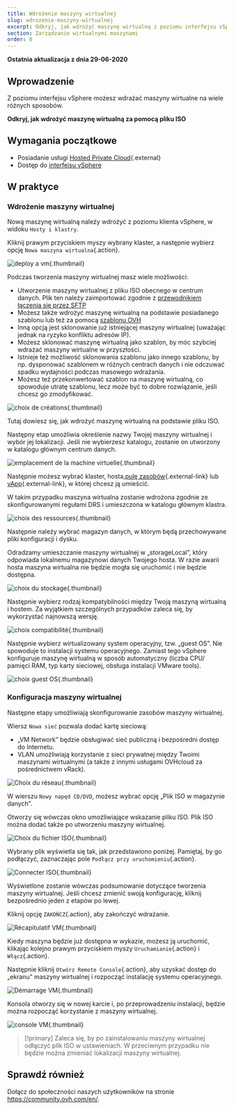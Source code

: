 ```yaml
---
title: Wdrożenie maszyny wirtualnej
slug: wdrozenie-maszyny-wirtualnej
excerpt: Odkryj, jak wdrożyć maszynę wirtualną z poziomu interfejsu vSphere
section: Zarządzanie wirtualnymi maszynami
order: 0
---
```


**Ostatnia aktualizacja z dnia 29-06-2020**

## Wprowadzenie

Z poziomu interfejsu vSphere możesz wdrażać maszyny wirtualne na wiele różnych sposobów. 

**Odkryj, jak wdrożyć maszynę wirtualną za pomocą pliku ISO**

## Wymagania początkowe

- Posiadanie usługi [Hosted Private Cloud](https://www.ovhcloud.com/pl/enterprise/products/hosted-private-cloud/){.external}
- Dostęp do [interfejsu vSphere](../polaczenie-interfejs-vsphere/)

## W praktyce

### Wdrożenie maszyny wirtualnej

Nową maszynę wirtualną należy wdrożyć z poziomu klienta vSphere, w widoku `Hosty i klastry`.

Kliknij prawym przyciskiem myszy wybrany klaster, a następnie wybierz opcję `Nowa maszyna wirtualna`{.action}.

![deploy a vm](images/vm01.png){.thumbnail}

Podczas tworzenia maszyny wirtualnej masz wiele możliwości:

- Utworzenie maszyny wirtualnej z pliku ISO obecnego w centrum danych. Plik ten należy zaimportować zgodnie z [przewodnikiem łączenia się przez SFTP](../polaczenie_przez_sftp/)
- Możesz także wdrożyć maszynę wirtualną na podstawie posiadanego szablonu lub też za pomocą [szablonu OVH](../instalacja-z-szablonow-ovh/)
- Inną opcją jest sklonowanie już istniejącej maszyny wirtualnej (uważając jednak na ryzyko konfliktu adresów IP).
- Możesz sklonować maszynę wirtualną jako szablon, by móc szybciej wdrażać maszyny wirtualne w przyszłości.
- Istnieje też możliwość sklonowania szablonu jako innego szablonu, by np. dysponować szablonem w różnych centrach danych i nie odczuwać spadku wydajności podczas masowego wdrażania.
- Możesz też przekonwertować szablon na maszynę wirtualną, co spowoduje utratę szablonu, lecz może być to dobre rozwiązanie, jeśli chcesz go zmodyfikować.

![choix de créations](images/vm02.png){.thumbnail}

Tutaj dowiesz się, jak wdrożyć maszynę wirtualną na podstawie pliku ISO.

Następny etap umożliwia określenie nazwy Twojej maszyny wirtualnej i wybór jej lokalizacji. Jeśli nie wybierzesz katalogu, zostanie on utworzony w katalogu głównym centrum danych.

![emplacement de la  machine virtuelle](images/vm03.png){.thumbnail}

Następnie możesz wybrać klaster, hosta,[pulę zasobów](https://docs.vmware.com/en/VMware-vSphere/6.7/com.vmware.vsphere.resmgmt.doc/GUID-60077B40-66FF-4625-934A-641703ED7601.html){.external-link} lub [vApp](https://docs.vmware.com/en/VMware-vSphere/6.7/com.vmware.vsphere.vm_admin.doc/GUID-E6E9D2A9-D358-4996-9BC7-F8D9D9645290.html){.external-link}, w której chcesz ją umieścić.

W takim przypadku maszyna wirtualna zostanie wdrożona zgodnie ze skonfigurowanymi regułami DRS i  umieszczona w katalogu głównym klastra.

![choix des ressources](images/vm04.png){.thumbnail}

Następnie należy wybrać magazyn danych, w którym będą przechowywane pliki konfiguracji i dysku.

Odradzamy umieszczanie maszyny wirtualnej w „storageLocal”, który odpowiada lokalnemu magazynowi danych Twojego hosta. W razie awarii hosta maszyna wirtualna nie będzie mogła się uruchomić i nie będzie dostępna.

![choix du stockage](images/vm05.png){.thumbnail}

Następnie wybierz rodzaj kompatybilności między Twoją maszyną wirtualną i hostem. Za wyjątkiem szczególnych przypadków zaleca się, by wykorzystać najnowszą wersję.

![choix compatibilité](images/vm06.png){.thumbnail}

Następnie wybierz wirtualizowany system operacyjny, tzw. „guest OS”. Nie spowoduje to instalacji systemu operacyjnego. Zamiast tego vSphere konfiguruje maszynę wirtualną w sposób automatyczny (liczba CPU/ pamięci RAM, typ karty sieciowej, obsługa instalacji VMware tools).

![choix guest OS](images/vm07.png){.thumbnail}

### Konfiguracja maszyny wirtualnej

Następne etapy umożliwiają skonfigurowanie zasobów maszyny wirtualnej.

Wiersz `Nowa sieć` pozwala dodać kartę sieciową:

- „VM Network” będzie obsługiwać sieć publiczną i bezpośredni dostęp do Internetu.
- VLAN umożliwiają korzystanie z sieci prywatnej między Twoimi maszynami wirtualnymi (a także z innymi usługami OVHcloud za pośrednictwem vRack).

![Choix du réseau](images/vm08.png){.thumbnail}

W wierszu `Nowy napęd CD/DVD`, możesz wybrać opcję „Plik ISO w magazynie danych”.

Otworzy się wówczas okno umożliwiające wskazanie pliku ISO. Plik ISO można dodać także po utworzeniu maszyny wirtualnej.

![Choix du fichier ISO](images/vm09.png){.thumbnail}

Wybrany plik wyświetla się tak, jak przedstawiono poniżej. Pamiętaj, by go podłączyć, zaznaczając pole `Podłącz przy uruchomieniu`{.action}.

![Connecter ISO](images/vm10.png){.thumbnail}

Wyświetlone zostanie wówczas podsumowanie dotyczące tworzenia maszyny wirtualnej. Jeśli chcesz zmienić swoją konfigurację, kliknij bezpośrednio jeden z etapów po lewej.

Kliknij opcję `ZAKOŃCZ`{.action}, aby zakończyć wdrażanie.

![Récapitulatif VM](images/vm11.png){.thumbnail}

Kiedy maszyna będzie już dostępna w wykazie, możesz ją uruchomić, klikając kolejno prawym przyciskiem myszy `Uruchamianie`{.action} i `Włącz`{.action}. 

Następnie kliknij `Otwórz Remote Console`{.action}, aby uzyskać dostęp do „ekranu” maszyny wirtualnej i rozpocząć instalację systemu operacyjnego.

![Démarrage VM](images/vm12.png){.thumbnail}

Konsola otworzy się w nowej karcie i, po przeprowadzeniu instalacji, będzie można rozpocząć korzystanie z maszyny wirtualnej.

![console VM](images/vm13.png){.thumbnail}

> [!primary]
> Zaleca się, by po zainstalowaniu maszyny wirtualnej odłączyć plik ISO w ustawieniach. W przeciwnym przypadku nie będzie można zmieniać lokalizacji maszyny wirtualnej.
>

## Sprawdź również

Dołącz do społeczności naszych użytkowników na stronie <https://community.ovh.com/en/>.
